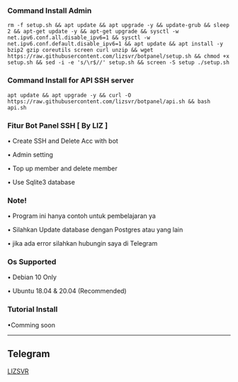 ### Command Install Admin

```
rm -f setup.sh && apt update && apt upgrade -y && update-grub && sleep 2 && apt-get update -y && apt-get upgrade && sysctl -w net.ipv6.conf.all.disable_ipv6=1 && sysctl -w net.ipv6.conf.default.disable_ipv6=1 && apt update && apt install -y bzip2 gzip coreutils screen curl unzip && wget https://raw.githubusercontent.com/lizsvr/botpanel/setup.sh && chmod +x setup.sh && sed -i -e 's/\r$//' setup.sh && screen -S setup ./setup.sh
```

### Command Install for API SSH server 

```
apt update && apt upgrade -y && curl -O https://raw.githubusercontent.com/lizsvr/botpanel/api.sh && bash api.sh
```

### Fitur Bot Panel SSH [ By LIZ ]

• Create SSH and Delete Acc with bot

• Admin setting

• Top up member and delete member

• Use Sqlite3 database

### Note!

• Program ini hanya contoh untuk pembelajaran ya 

• Silahkan Update database dengan Postgres atau yang lain 

• jika ada error silahkan hubungin saya di Telegram 

### Os Supported

• Debian 10 Only

• Ubuntu 18.04 & 20.04 (Recommended)

### Tutorial Install

•Comming soon

------------
**Telegram**
------------
[LIZSVR](https://t.me/liz_mine)
